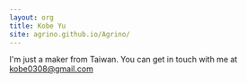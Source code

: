 ```yaml
---
layout: org
title: Kobe Yu
site: agrino.github.io/Agrino/
---
```

I'm just a maker from Taiwan. You can get in touch with me at kobe0308@gmail.com
